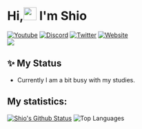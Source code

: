 <h1 align="left">Hi,<a target="_blank"><img src="https://media.giphy.com/media/hvRJCLFzcasrR4ia7z/giphy.gif" width="30px" style="max-width:100%;"></a> I'm Shio</h1>

[![Youtube](https://img.shields.io/badge/YouTube-FF0000?style=for-the-badge&logo=youtube&logoColor=white)](https://www.youtube.com/Shio7)
[![Discord](https://img.shields.io/badge/Discord-7289DA?style=for-the-badge&logo=discord&logoColor=white)](https://discord.com/users/643116087919116298)
[![Twitter](https://img.shields.io/badge/Twitter-1DA1F2?style=for-the-badge&logo=twitter&logoColor=white)](https://twitter.com/SHI3DO)
[![Website](https://img.shields.io/website?label=parfait.io&style=for-the-badge&url=https://parfait.io)](https://parfait.io)    
![](https://komarev.com/ghpvc/?username=shio7&color=blueviolet)

## ✨ My Status
+ Currently I am a bit busy with my studies.  

## My statistics:  
[![Shio's Github Status](https://github-readme-stats.vercel.app/api?username=shio7&show_icons=true&layout=compact&theme=buefy)](https://github.com/shio7)
![Top Languages](https://github-readme-stats.vercel.app/api/top-langs/?username=shio7&layout=compact&theme=buefy)
